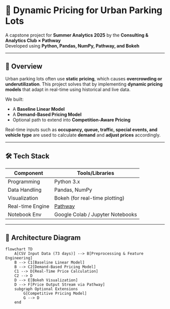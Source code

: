 # 🚗 Dynamic Pricing for Urban Parking Lots

A capstone project for **Summer Analytics 2025** by the **Consulting & Analytics Club × Pathway**  
Developed using **Python, Pandas, NumPy, Pathway, and Bokeh**

---

## 📌 Overview

Urban parking lots often use **static pricing**, which causes **overcrowding or underutilization**. This project solves that by implementing **dynamic pricing models** that adapt in real-time using historical and live data.

We built:
- A **Baseline Linear Model**
- A **Demand-Based Pricing Model**
- Optional path to extend into **Competition-Aware Pricing**

Real-time inputs such as **occupancy, queue, traffic, special events, and vehicle type** are used to calculate **demand** and **adjust prices** accordingly.

---

## 🛠️ Tech Stack

| Component        | Tools/Libraries                     |
|------------------|-------------------------------------|
| Programming      | Python 3.x                          |
| Data Handling    | Pandas, NumPy                       |
| Visualization    | Bokeh (for real-time plotting)      |
| Real-time Engine | [Pathway](https://pathway.com/)     |
| Notebook Env     | Google Colab / Jupyter Notebooks    |

---

## 🧱 Architecture Diagram

```mermaid
flowchart TD
    A[CSV Input Data (73 days)] --> B[Preprocessing & Feature Engineering]
    B --> C1[Baseline Linear Model]
    B --> C2[Demand-Based Pricing Model]
    C1 --> D[Real-Time Price Calculation]
    C2 --> D
    D --> E[Bokeh Visualization]
    D --> F[Price Output Stream via Pathway]
    subgraph Optional Extensions
        G[Competitive Pricing Model]
        G --> D
    end
